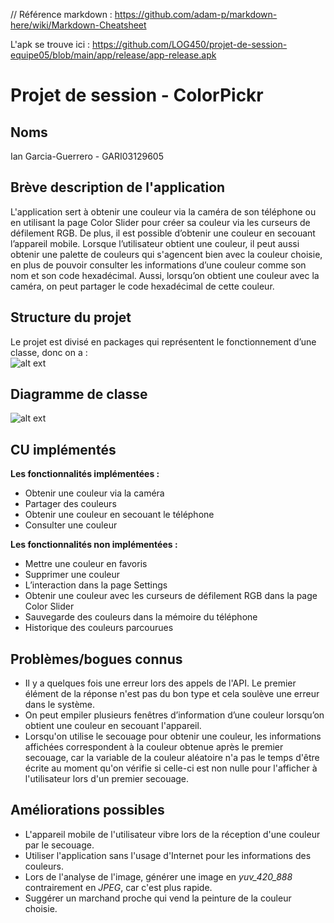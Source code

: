 // Référence markdown : https://github.com/adam-p/markdown-here/wiki/Markdown-Cheatsheet

L'apk se trouve ici : https://github.com/LOG450/projet-de-session-equipe05/blob/main/app/release/app-release.apk

# Projet de session - ColorPickr

## Noms

Ian Garcia-Guerrero - GARI03129605<br/>

## Brève description de l'application

L'application sert à obtenir une couleur via la caméra de son téléphone ou en utilisant la page Color Slider pour créer sa couleur via les curseurs de défilement RGB. De plus, il est possible d’obtenir une couleur en secouant l’appareil mobile. Lorsque l’utilisateur obtient une couleur, il peut aussi obtenir une palette de couleurs qui s'agencent bien avec la couleur choisie, en plus de pouvoir consulter les informations d’une couleur comme son nom et son code hexadécimal. Aussi, lorsqu’on obtient une couleur avec la caméra, on peut partager le code hexadécimal de cette couleur.

## Structure du projet

Le projet est divisé en packages qui représentent le fonctionnement d’une classe, donc on a : <br/>
![alt ext](https://github.com/LOG450/projet-de-session-equipe05/blob/main/imgGit/structure_projet.jpg "Structure du projet")

## Diagramme de classe

![alt ext](https://github.com/LOG450/projet-de-session-equipe05/blob/main/imgGit/diagramme_classes.png "Diagramme de classe")

## CU implémentés

**Les fonctionnalités implémentées :**

+ Obtenir une couleur via la caméra
+ Partager des couleurs
+ Obtenir une couleur en secouant le téléphone
+ Consulter une couleur

**Les fonctionnalités non implémentées :** 

+ Mettre une couleur en favoris
+ Supprimer une couleur
+ L’interaction dans la page Settings 
+ Obtenir une couleur avec les curseurs de défilement RGB dans la page Color Slider
+ Sauvegarde des couleurs dans la mémoire du téléphone
+ Historique des couleurs parcourues

## Problèmes/bogues connus

+ Il y a quelques fois une erreur lors des appels de l'API. Le premier élément de la réponse n'est pas du bon type et cela soulève une erreur dans le système. 
+ On peut empiler plusieurs fenêtres d’information d’une couleur lorsqu’on obtient une couleur en secouant l'appareil.
+ Lorsqu'on utilise le secouage pour obtenir une couleur, les informations affichées correspondent à la couleur obtenue après le premier secouage, car la variable de la couleur aléatoire n'a pas le temps d'être écrite au moment qu'on vérifie si celle-ci est non nulle pour l'afficher à l'utilisateur lors d'un premier secouage. 

## Améliorations possibles

+ L'appareil mobile de l'utilisateur vibre lors de la réception d'une couleur par le secouage. 
+ Utiliser l'application sans l'usage d'Internet pour les informations des couleurs.
+ Lors de l'analyse de l'image, générer une image en *yuv_420_888* contrairement en *JPEG*, car c'est plus rapide.
+ Suggérer un marchand proche qui vend la peinture de la couleur choisie. 
